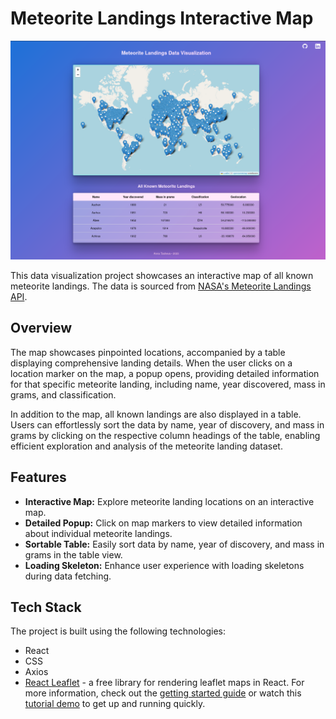 # Meteorite Landings Interactive Map

![Screenshot of the meteorite landings visualization ](./src/assets/meteorites-website-best.png "Meteorite Landings Map")

This data visualization project showcases an interactive map of all known meteorite landings. The data is sourced from [NASA's Meteorite Landings API](https://data.nasa.gov/Space-Science/Meteorite-Landings/gh4g-9sfh).

## Overview

The map showcases pinpointed locations, accompanied by a table displaying comprehensive landing details. When the user clicks on a location marker on the map, a popup opens, providing detailed information for that specific meteorite landing, including name, year discovered, mass in grams, and classification.

In addition to the map, all known landings are also displayed in a table. Users can effortlessly sort the data by name, year of discovery, and mass in grams by clicking on the respective column headings of the table, enabling efficient exploration and analysis of the meteorite landing dataset.

## Features

-   **Interactive Map:** Explore meteorite landing locations on an interactive map.
-   **Detailed Popup:** Click on map markers to view detailed information about individual meteorite landings.
-   **Sortable Table:** Easily sort data by name, year of discovery, and mass in grams in the table view.
-   **Loading Skeleton:** Enhance user experience with loading skeletons during data fetching.

## Tech Stack

The project is built using the following technologies:

-   React
-   CSS
-   Axios
-   [React Leaflet](https://react-leaflet.js.org/) - a free library for rendering leaflet maps in React. For more information, check out the [getting started guide](https://react-leaflet.js.org/docs/start-installation) or watch this [tutorial demo](https://www.youtube.com/watch?v=290VgjkLong) to get up and running quickly.

